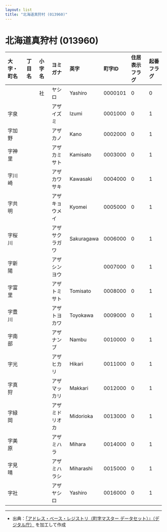 ```yaml
---
layout: list
title: "北海道真狩村 (013960)"
---
```


# 北海道真狩村 (013960)

| 大字・町名 | 丁目名 | 小字名 | ヨミガナ | 英字 | 町字ID | 住居表示フラグ | 起番フラグ |
|:---|:---|:---|:---|:---|:---|:---|:---|
|  |  | 社 | ヤシロ | Yashiro | 0000101 | 0 | 0 |
| 字泉 |  |  | アザイズミ | Izumi | 0001000 | 0 | 1 |
| 字加野 |  |  | アザカノ | Kano | 0002000 | 0 | 1 |
| 字神里 |  |  | アザカミサト | Kamisato | 0003000 | 0 | 1 |
| 字川崎 |  |  | アザカワサキ | Kawasaki | 0004000 | 0 | 1 |
| 字共明 |  |  | アザキョウメイ | Kyomei | 0005000 | 0 | 1 |
| 字桜川 |  |  | アザサクラガワ | Sakuragawa | 0006000 | 0 | 1 |
| 字新陽 |  |  | アザシンヨウ |  | 0007000 | 0 | 1 |
| 字富里 |  |  | アザトミサト | Tomisato | 0008000 | 0 | 1 |
| 字豊川 |  |  | アザトヨカワ | Toyokawa | 0009000 | 0 | 1 |
| 字南部 |  |  | アザナンブ | Nambu | 0010000 | 0 | 1 |
| 字光 |  |  | アザヒカリ | Hikari | 0011000 | 0 | 1 |
| 字真狩 |  |  | アザマッカリ | Makkari | 0012000 | 0 | 1 |
| 字緑岡 |  |  | アザミドリオカ | Midorioka | 0013000 | 0 | 1 |
| 字美原 |  |  | アザミハラ | Mihara | 0014000 | 0 | 1 |
| 字見晴 |  |  | アザミハラシ | Miharashi | 0015000 | 0 | 1 |
| 字社 |  |  | アザヤシロ | Yashiro | 0016000 | 0 | 1 |

---

- 出典：[「アドレス・ベース・レジストリ（町字マスター データセット）』（デジタル庁）](https://www.digital.go.jp/policies/base_registry_address/) を加工して作成
